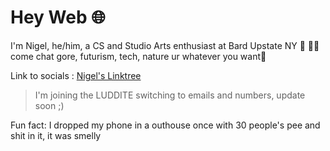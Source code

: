 # Hey Web 🌐

I'm Nigel, he/him, a CS and Studio Arts enthusiast at Bard Upstate NY 🔮 🤘🏻
come chat gore, futurism, tech, nature ur whatever you want🌿

Link to socials : [Nigel's Linktree](https://linktr.ee/nigelxie16)
> I'm joining the LUDDITE switching to emails and numbers, update soon ;)

Fun fact: I dropped my phone in a outhouse once with 30 people's pee and shit in it, it was smelly 

<!--
**NigelXie16/NigelXie16** is a ✨ _special_ ✨ repository because its `README.md` (this file) appears on your GitHub profile.

Here are some ideas to get you started 

- 🔭 I’m currently working on ...
- 🌱 I’m currently learning ...
- 👯 I’m looking to collaborate on ...
- 🤔 I’m looking for help with ...
- 💬 Ask me about ...
- 📫 How to reach me: ...
- 😄 Pronouns: ...
- ⚡ Fun fact: ...
-->
